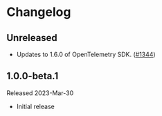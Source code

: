 # Changelog

## Unreleased

* Updates to 1.6.0 of OpenTelemetry SDK.
  ([#1344](https://github.com/open-telemetry/opentelemetry-dotnet-contrib/pull/1344))

## 1.0.0-beta.1

Released 2023-Mar-30

* Initial release
